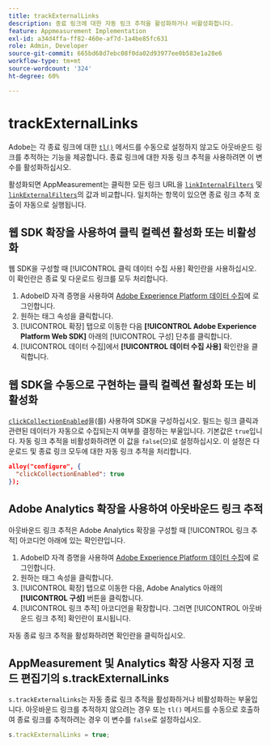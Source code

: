 ```yaml
---
title: trackExternalLinks
description: 종료 링크에 대한 자동 링크 추적을 활성화하거나 비활성화합니다.
feature: Appmeasurement Implementation
exl-id: a34d4ffa-ff82-460e-af7d-1a4be85fc631
role: Admin, Developer
source-git-commit: 665bd68d7ebc08f0da02d93977ee0b583e1a28e6
workflow-type: tm+mt
source-wordcount: '324'
ht-degree: 60%

---
```


# trackExternalLinks

Adobe는 각 종료 링크에 대한 [`tl()`](../functions/tl-method.md) 메서드를 수동으로 설정하지 않고도 아웃바운드 링크를 추적하는 기능을 제공합니다. 종료 링크에 대한 자동 링크 추적을 사용하려면 이 변수를 활성화하십시오.

활성화되면 AppMeasurement는 클릭한 모든 링크 URL을 [`linkInternalFilters`](linkinternalfilters.md) 및 [`linkExternalFilters`](linkexternalfilters.md)의 값과 비교합니다. 일치하는 항목이 있으면 종료 링크 추적 호출이 자동으로 실행됩니다.

## 웹 SDK 확장을 사용하여 클릭 컬렉션 활성화 또는 비활성화

웹 SDK을 구성할 때 [!UICONTROL 클릭 데이터 수집 사용] 확인란을 사용하십시오. 이 확인란은 종료 및 다운로드 링크를 모두 처리합니다.

1. AdobeID 자격 증명을 사용하여 [Adobe Experience Platform 데이터 수집](https://experience.adobe.com/data-collection)에 로그인합니다.
1. 원하는 태그 속성을 클릭합니다.
1. [!UICONTROL 확장] 탭으로 이동한 다음 **[!UICONTROL Adobe Experience Platform Web SDK]** 아래의 [!UICONTROL 구성] 단추를 클릭합니다.
1. [!UICONTROL 데이터 수집]에서 **[!UICONTROL 데이터 수집 사용]** 확인란을 클릭합니다.

## 웹 SDK을 수동으로 구현하는 클릭 컬렉션 활성화 또는 비활성화

[`clickCollectionEnabled`](https://experienceleague.adobe.com/docs/experience-platform/edge/fundamentals/configuring-the-sdk.html?lang=ko#clickCollectionEnabled)을(를) 사용하여 SDK을 구성하십시오. 필드는 링크 클릭과 관련된 데이터가 자동으로 수집되는지 여부를 결정하는 부울입니다. 기본값은 `true`입니다. 자동 링크 추적을 비활성화하려면 이 값을 `false`(으)로 설정하십시오. 이 설정은 다운로드 및 종료 링크 모두에 대한 자동 링크 추적을 처리합니다.

```json
alloy("configure", {
  "clickCollectionEnabled": true
});
```

## Adobe Analytics 확장을 사용하여 아웃바운드 링크 추적

아웃바운드 링크 추적은 Adobe Analytics 확장을 구성할 때 [!UICONTROL 링크 추적] 아코디언 아래에 있는 확인란입니다.

1. AdobeID 자격 증명을 사용하여 [Adobe Experience Platform 데이터 수집](https://experience.adobe.com/data-collection)에 로그인합니다.
2. 원하는 태그 속성을 클릭합니다.
3. [!UICONTROL 확장] 탭으로 이동한 다음, Adobe Analytics 아래의 **[!UICONTROL 구성]** 버튼을 클릭합니다.
4. [!UICONTROL 링크 추적] 아코디언을 확장합니다. 그러면 [!UICONTROL 아웃바운드 링크 추적] 확인란이 표시됩니다.

자동 종료 링크 추적을 활성화하려면 확인란을 클릭하십시오.

## AppMeasurement 및 Analytics 확장 사용자 지정 코드 편집기의 s.trackExternalLinks

`s.trackExternalLinks`는 자동 종료 링크 추적을 활성화하거나 비활성화하는 부울입니다. 아웃바운드 링크를 추적하지 않으려는 경우 또는 `tl()` 메서드를 수동으로 호출하여 종료 링크를 추적하려는 경우 이 변수를 `false`로 설정하십시오.

```js
s.trackExternalLinks = true;
```
